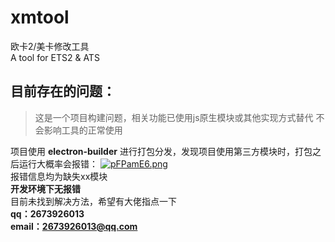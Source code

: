 # xmtool

欧卡2/美卡修改工具  
A tool for ETS2 & ATS 

## 目前存在的问题：
>这是一个项目构建问题，相关功能已使用js原生模块或其他实现方式替代
>不会影响工具的正常使用

项目使用 **electron-builder** 进行打包分发，发现项目使用第三方模块时，打包之后运行大概率会报错：
[![pFPamE6.png](https://s11.ax1x.com/2024/01/13/pFPamE6.png)](https://imgse.com/i/pFPamE6)  
报错信息均为缺失xx模块  
**开发环境下无报错**  
目前未找到解决方法，希望有大佬指点一下  
**qq：2673926013**  
**email：2673926013@qq.com**  

